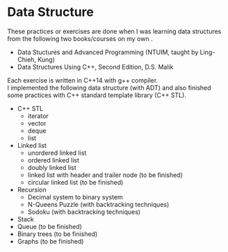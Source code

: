 # Data Structure
These practices or exercises are done when I was learning data structures from the following two books/courses on my own .

- Data Stuctures and Advanced Programming (NTUIM, taught by Ling-Chieh, Kung) 
- Data Structures Using C++, Second Edition, D.S. Malik

Each exercise is written in C++14 with g++ compiler.\
I implemented the following data structure (with ADT) and also finished some practices with C++ standard template library (C++ STL).

- C++ STL 
    - iterator
    - vector
    - deque
    - list
- Linked list
    - unordered linked list
    - ordered linked list
    - doubly linked list
    - linked list with header and trailer node (to be finished)
    - circular linked list (to be finished)
- Recursion
    - Decimal system to binary system
    - N-Queens Puzzle (with backtracking techniques)
    - Sodoku (with backtracking techniques)
- Stack
- Queue (to be finished)
- Binary trees (to be finished)
- Graphs (to be finished)
